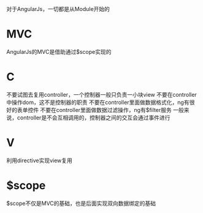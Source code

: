 对于AngularJs，一切都是从Module开始的

# MVC
AngularJs的MVC是借助通过$scope实现的

# C
不要试图去复用controller，一个控制器一般只负责一小块view
不要在controller中操作dom，这不是控制器的职责
不要在controller里面做数据格式化，ng有很好的表单控件
不要在controller里面做数据过滤操作，ng有$filter服务
一般来说，controller是不会互相调用的，控制器之间的交互会通过事件进行

# V
利用directive实现view复用

# $scope
$scope不仅是MVC的基础，也是后面实现双向数据绑定的基础


